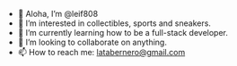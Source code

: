 - 🤙 Aloha, I’m @leif808
- 👀 I’m interested in collectibles, sports and sneakers.
- 🌱 I’m currently learning how to be a full-stack developer.
- 💞️ I’m looking to collaborate on anything.
- 📫 How to reach me: latabernero@gmail.com

<!---
leif808/leif808 is a ✨ special ✨ repository because its `README.md` (this file) appears on your GitHub profile.
You can click the Preview link to take a look at your changes.
--->
